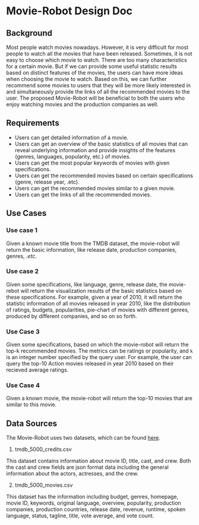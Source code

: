 # Movie-Robot Design Doc

## Background

Most people watch movies nowadays. However, it is very difficult for most people to watch all the movies that have been released. Sometimes, it is not easy to choose which movie to watch. There are too many characteristics for a certain movie. But if we can provide some useful statistic results based on distinct features of the movies, the users can have more ideas when choosing the movie to watch. Based on this, we can further recommend some movies to users that they will be more likely interested in and simultaneously provide the links of all the recommended movies to the user. The proposed Movie-Robot will be beneficial to both the users who enjoy watching movies and the production companies as well.

## Requirements

- Users can get detailed information of a movie.
- Users can get an overview of the basic statistics of all movies that can reveal underlying information and provide insights of the features (genres, languages, popularity, etc.) of movies.
- Users can get the most popular keywords of movies with given specifications.
- Users can get the recommended movies based on certain specifications (genre, release year, .etc).
- Users can get the recommended movies similar to a given movie.
- Users can get the links of all the recommended movies. 

## Use Cases

### Use case 1

Given a known movie title from the TMDB dataset, the movie-robot will return the basic information, like release date, production companies, genres, *.etc*.

### Use case 2

Given some specifications, like language, genre, release date, the movie-rebot will return the visualization results of the basic statistics based on these specifications. For example, given a year of 2010, it will return the statistic information of all movies released in year 2010, like the distribution of ratings, budgets, popularities, pie-chart of movies with different genres, produced by different companies, and so on so forth.  

### Use Case 3

Given some specifications, based on which the movie-robot will return the top-k recommended movies. The metrics can be ratings or popularity, and `k` is an integer number specified by the query user. For example, the user can query the top-10 Action movies released in year 2010 based on their recieved average ratings.

### Use Case 4 

Given a known movie, the movie-robot will return the top-10 movies that are similar to this movie.


## Data Sources

The Movie-Robot uses two datasets, which can be found [here](../README.md).

1.	tmdb_5000_credits.csv

This dataset contains information about movie ID, title, cast, and crew. Both the cast and crew fields are json format data including the general information about the actors, actresses, and the crew.

2.	tmdb_5000_movies.csv

This dataset has the information including budget, genres, homepage, movie ID, keywords, original language, overview, popularity, production companies, production countries, release date, revenue, runtime, spoken language, status, tagline, title, vote average, and vote count.

